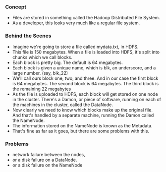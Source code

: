 ### Concept
- Files are stored in something called the Hadoop Distributed File System.  
- As a developer, this looks very much like a regular file system.  

 

### Behind the Scenes 

 
- Imagine we're going to store a file called mydata.txt, in HDFS. 
- This file is 150 megabytes. When a file is loaded into HDFS, it's split into chunks which we call blocks.  
- Each block is pretty big. The default is 64 megabytes. 
-  Each block is given a unique name, which is blk, an underscore, and a large number. (say,  blk_22)  
- We'll call ours block one, two, and three. And in our case the first block is 64 megabytes. The second block is 64 megabytes. The third block is the remaining 22 megabytes 
- As the file is uploaded to HDFS, each block will get stored on one node in the cluster. There's a Damon, or piece of software, running on each of the machines in the cluster, called the DataNode.  
- Now clearly we need to know which blocks make up the original file. And that's handled by a separate machine, running the Damon called the NameNode.  
- The information stored on the NameNode is known as the Metadata.  
- That's fine as far as it goes, but there are some problems with this.  

 

### Problems 
- network failure between the nodes,  
- or a disk failure on a DataNode.  
- or a disk failure on the NameNode